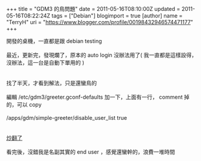 +++
title = "GDM3 的鳥問題"
date = 2011-05-16T08:10:00Z
updated = 2011-05-16T08:22:24Z
tags = ["Debian"]
blogimport = true 
[author]
	name = "TerryH"
	uri = "https://www.blogger.com/profile/00198432946574471177"
+++

開發的桌機，一直都是跟 debian testing <br /><br />最近，更新完，發現爛了，原本的 auto login 沒辦法用了( 我一直都是這樣設得，沒辦法，這一台是自動下單用的 )<br /><br /><br />找了半天，才看到解法，只是還蠻鳥的<br /><br />編輯 /etc/gdm3/greeter.gconf-defaults 加一下，上面有一行， comment 掉的，可以 copy<br /><br />/apps/gdm/simple-greeter/disable_user_list true<br /><br /><br /><a href="http://bugs.debian.org/cgi-bin/bugreport.cgi?bug=613491">炒翻了</a><br /><br />看完後，沒錯我是名副其實的 end user ，感覺還蠻幹的，浪費一堆時間
